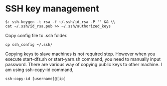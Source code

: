# SSH key management

    $: ssh-keygen -t rsa -f ~/.ssh/id_rsa -P '' && \\
    cat ~/.ssh/id_rsa.pub >> ~/.ssh/authorized_keys

Copy config file to .ssh folder. 
    
    cp ssh_config ~/.ssh/

Copying keys to slave machines is not required step. However when you execute start-dfs.sh or start-yarn.sh command, you need to manually input password. There are various way of copying public keys to other machine. I am using ssh-copy-id command, 
  
    ssh-copy-id [username]@[ip]
